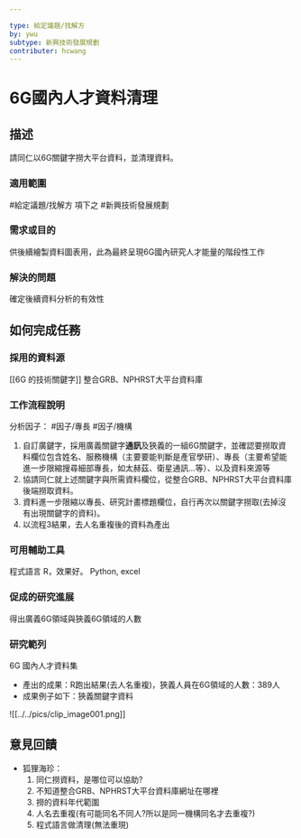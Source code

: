 ```yaml
---

type: 給定議題/找解方
by: ywu
subtype: 新興技術發展規劃
contributer: hcwang
---
```


# 6G國內人才資料清理


## 描述
請同仁以6G關鍵字撈大平台資料，並清理資料。

### 適用範圍
#給定議題/找解方  項下之 #新興技術發展規劃 

### 需求或目的
供後續繪製資料圖表用，此為最終呈現6G國內研究人才能量的階段性工作

### 解決的問題
確定後續資料分析的有效性

## 如何完成任務
### 採用的資料源
[[6G 的技術關鍵字]] 
整合GRB、NPHRST大平台資料庫

### 工作流程說明
分析因子： #因子/專長 #因子/機構  
1.	自訂廣鍵字，採用廣義關鍵字**通訊**及狹義的一組6G關鍵字，並確認要撈取資料欄位包含姓名、服務機構（主要要能判斷是產官學研）、專長（主要希望能進一步限縮搜尋細部專長，如太赫茲、衛星通訊…等）、以及資料來源等
2.	協請同仁就上述關鍵字與所需資料欄位，從整合GRB、NPHRST大平台資料庫後端撈取資料。
3.	資料進一步限縮以專長、研究計畫標題欄位，自行再次以關鍵字撈取(去掉沒有出現關鍵字的資料)。
4.	以流程3結果，去人名重複後的資料為產出

### 可用輔助工具
程式語言 R，效果好。
Python, excel

### 促成的研究進展
得出廣義6G領域與狹義6G領域的人數

### 研究範列
6G 國內人才資料集

-   產出的成果：R跑出結果(去人名重複)，狹義人員在6G領域的人數：389人
-   成果例子如下：狹義關鍵字資料
            
![[../../pics/clip_image001.png]]

## 意見回饋
- 狐狸海珍：
	1. 同仁撈資料，是哪位可以協助?
	2. 不知道整合GRB、NPHRST大平台資料庫網址在哪裡
	3. 撈的資料年代範圍
	4. 人名去重複(有可能同名不同人?所以是同一機構同名才去重複?)
	5. 程式語言做清理(無法重現) 
